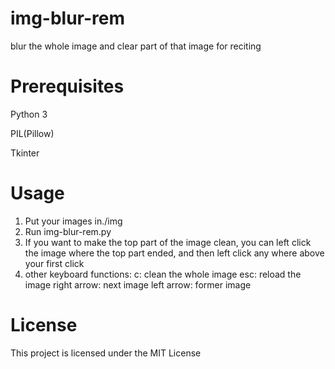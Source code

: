 # img-blur-rem

blur the whole image and clear part of that image for reciting

# Prerequisites

Python 3

PIL(Pillow)

Tkinter

# Usage

 1. Put your images in./img
 2. Run img-blur-rem.py
 3. If you want to make the top part of the image clean,
    you can left click the image where the top part ended, 
    and then left click any where above your first click
 4. other keyboard functions:
    c: clean the whole image
    esc: reload the image
    right arrow: next image
    left arrow: former image

# License

This project is licensed under the MIT License
